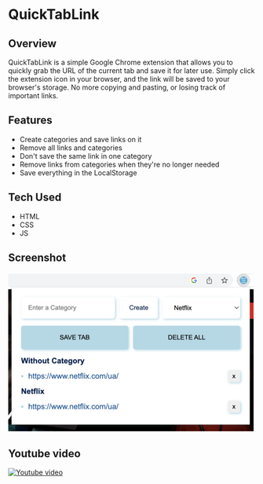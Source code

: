 # **QuickTabLink**

## **Overview**

QuickTabLink is a simple Google Chrome extension that allows you to quickly grab the URL of the current tab and save it for later use. Simply click the extension icon in your browser, and the link will be saved to your browser's storage. No more copying and pasting, or losing track of important links.

## **Features**

- Create categories and save links on it
- Remove all links and categories
- Don't save the same link in one category
- Remove links from categories when they're no longer needed
- Save everything in the LocalStorage

## **Tech Used**

-	HTML
-	CSS
-	JS

## **Screenshot**

![](./screenshot.png) 

## **Youtube video**

[![Youtube video](https://markdown-videos.deta.dev/youtube/UW_MLB6hyNM)](https://youtu.be/UW_MLB6hyNM)

